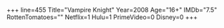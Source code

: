 +++
line=455
Title="Vampire Knight"
Year=2008
Age="16+"
IMDb="7.5"
RottenTomatoes=""
Netflix=1
Hulu=1
PrimeVideo=0
Disney=0
+++

